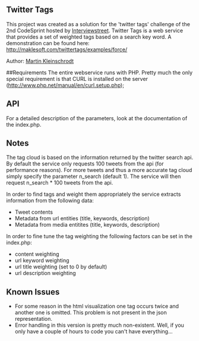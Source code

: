 ## Twitter Tags
This project was created as a solution for the 'twitter tags' challenge of the 2nd CodeSprint hosted by [Interviewstreet](http://interviewstreet.com). Twitter Tags is a web service that provides a set of weighted tags based on a search key word. A demonstration can be found here: http://maklesoft.com/twittertags/examples/force/

Author: [Martin Kleinschrodt](https://github.com/MaKleSoft)

##Requirements
The entire webservice runs with PHP.
Pretty much the only special requirement is that CURL
is installed on the server (http://www.php.net/manual/en/curl.setup.php);

## API
For a detailed description of the parameters, look at the documentation of the index.php.

## Notes
The tag cloud is based on the information returned by the twitter
search api. By default the service only requests 100 tweets from
the api (for performance reasons). For more tweets and thus a more
accurate tag cloud simply specify the parameter n_search (default 1).
The service will then request n_search * 100 tweets from the api.

In order to find tags and weight them appropriately the service
extracts information from the following data:
- Tweet contents
- Metadata from url entities (title, keywords, description)
- Metadata from media entitites (title, keywords, description)

In order to fine tune the tag weighting the following factors can
be set in the index.php:
- content weighting
- url keyword weighting
- url title weighting (set to 0 by default)
- url description weighting

## Known Issues
- For some reason in the html visualization one tag occurs twice
and another one is omitted. This problem is not present in the json
representation.
- Error handling in this version is pretty much non-existent. Well,
if you only have a couple of hours to code you can't have everything...